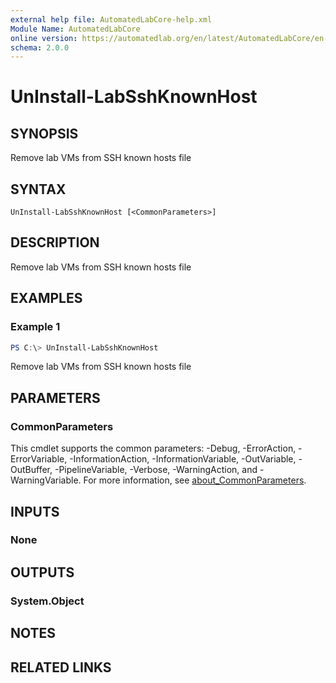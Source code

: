 ```yaml
---
external help file: AutomatedLabCore-help.xml
Module Name: AutomatedLabCore
online version: https://automatedlab.org/en/latest/AutomatedLabCore/en-us/UnInstall-LabSshKnownHost
schema: 2.0.0
---
```


# UnInstall-LabSshKnownHost

## SYNOPSIS
Remove lab VMs from SSH known hosts file

## SYNTAX

```
UnInstall-LabSshKnownHost [<CommonParameters>]
```

## DESCRIPTION
Remove lab VMs from SSH known hosts file

## EXAMPLES

### Example 1
```powershell
PS C:\> UnInstall-LabSshKnownHost
```

Remove lab VMs from SSH known hosts file

## PARAMETERS

### CommonParameters
This cmdlet supports the common parameters: -Debug, -ErrorAction, -ErrorVariable, -InformationAction, -InformationVariable, -OutVariable, -OutBuffer, -PipelineVariable, -Verbose, -WarningAction, and -WarningVariable. For more information, see [about_CommonParameters](http://go.microsoft.com/fwlink/?LinkID=113216).

## INPUTS

### None

## OUTPUTS

### System.Object
## NOTES

## RELATED LINKS

